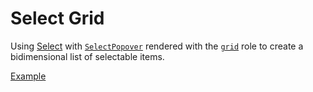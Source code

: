 # Select Grid

<p data-description>
  Using <a href="/components/select">Select</a> with <a href="/apis/select-popover"><code>SelectPopover</code></a> rendered with the <a href="https://w3c.github.io/aria/#grid"><code>grid</code></a> role to create a bidimensional list of selectable items.
</p>

<a href="./index.tsx" data-playground>Example</a>
